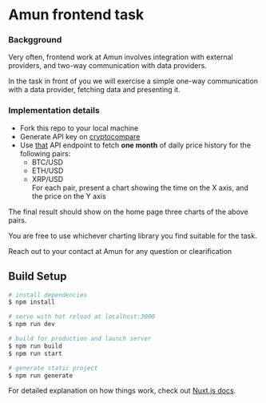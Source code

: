 # Amun frontend task

### Backgground

Very often, frontend work at Amun involves integration with external providers, and two-way communication with data providers.

In the task in front of you we will exercise a simple one-way communication with a data provider, fetching data and presenting it.

### Implementation details

- Fork this repo to your local machine
- Generate API key on [cryptocompare](https://cryptocompare.com)
- Use [that](https://min-api.cryptocompare.com/documentation?key=Historical&cat=dataHistoday) API endpoint to fetch **one month** of daily price history for the following pairs:
  - BTC/USD
  - ETH/USD
  - XRP/USD <br>
    For each pair, present a chart showing the time on the X axis, and the price on the Y axis

The final result should show on the home page three charts of the above pairs.

You are free to use whichever charting library you find suitable for the task.

Reach out to your contact at Amun for any question or clearification

## Build Setup

```bash
# install dependencies
$ npm install

# serve with hot reload at localhost:3000
$ npm run dev

# build for production and launch server
$ npm run build
$ npm run start

# generate static project
$ npm run generate
```

For detailed explanation on how things work, check out [Nuxt.js docs](https://nuxtjs.org).
